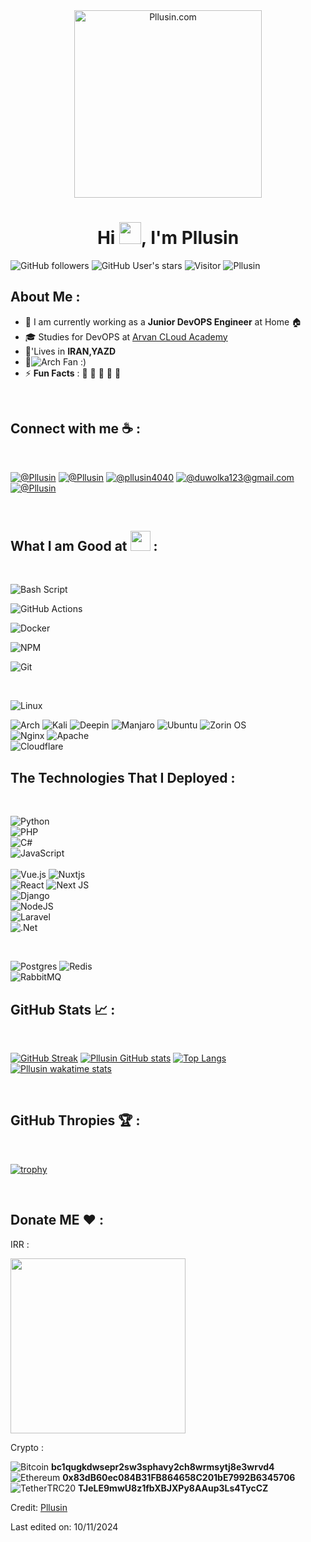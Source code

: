 <div align="center" width="50">
    <img alt="Pllusin.com" src="./assets/oh hi there.png" width="300"/>
</div>
<h1 align="center">Hi <img src="https://media.giphy.com/media/hvRJCLFzcasrR4ia7z/giphy.gif" width="35">, I'm  Pllusin</h1>

![GitHub followers](https://img.shields.io/github/followers/Pllusin?style=social) ![GitHub User's stars](https://img.shields.io/github/stars/Pllusin?style=social) ![Visitor](https://visitor-badge.laobi.icu/badge?page_id=Pllusin.repoName) <img src="https://komarev.com/ghpvc/?username=Pllusin" alt="Pllusin" />

## About Me :

- 🏢 I am currently working as a **Junior DevOPS Engineer** at Home 🏠
- 🎓 Studies for DevOPS at [Arvan CLoud Academy](https://academy.arvancloud.ir/)
- 🏡'Lives in **IRAN,YAZD**
- 🐧![Arch](https://img.shields.io/badge/Arch%20Linux-1793D1?logo=arch-linux&logoColor=fff&style=for-the-badge) Fan :) 
- ⚡ **Fun Facts** : 🍕 🏉 🏏 🎥 🚞

<br>

## Connect with me ☕ :

<br>

[![@Pllusin](https://img.icons8.com/fluency/48/000000/instagram-new.png "@Plusiin")](https://www.instagram.com/Plusiin/)  [![@Pllusin](https://img.icons8.com/fluency/48/000000/linkedin.png "@Pllusin")](https://www.linkedin.com/in/mohammad-erfan-khanizadeh/) [![@pllusin4040](https://img.icons8.com/fluency/48/000000/twitter-squared.png "@pllusin4040")](https://twitter.com/plluain4040)  [![@duwolka123@gmail.com](https://img.icons8.com/fluency/48/000000/apple-mail.png "@pllusin404@gmail.com")](pllusin404@gmail.com)
[![@Pllusin](https://img.icons8.com/?size=48&id=yEmPT1iidhE0&format=png&color=000000)](https://t.me/pllusin)

<br>

## What I am Good at <img src = "https://media2.giphy.com/media/QssGEmpkyEOhBCb7e1/giphy.gif?cid=ecf05e47a0n3gi1bfqntqmob8g9aid1oyj2wr3ds3mg700bl&rid=giphy.gif" width = 32px> :

<br>

![Bash Script](https://img.shields.io/badge/bash_script-%23121011.svg?style=for-the-badge&logo=gnu-bash&logoColor=white)


![GitHub Actions](https://img.shields.io/badge/github%20actions-%232671E5.svg?style=for-the-badge&logo=githubactions&logoColor=white)


![Docker](https://img.shields.io/badge/docker-%230db7ed.svg?style=for-the-badge&logo=docker&logoColor=white)


![NPM](https://img.shields.io/badge/NPM-%23CB3837.svg?style=for-the-badge&logo=npm&logoColor=white)

![Git](https://img.shields.io/badge/git-%23F05033.svg?style=for-the-badge&logo=git&logoColor=white)

<br>

![Linux](https://img.shields.io/badge/Linux-FCC624?style=for-the-badge&logo=linux&logoColor=black)
<br>

![Arch](https://img.shields.io/badge/Arch%20Linux-1793D1?logo=arch-linux&logoColor=fff&style=for-the-badge) 
![Kali](https://img.shields.io/badge/Kali-268BEE?style=for-the-badge&logo=kalilinux&logoColor=white)
![Deepin](https://img.shields.io/badge/Deepin-007CFF?style=for-the-badge&logo=deepin&logoColor=white) 
![Manjaro](https://img.shields.io/badge/Manjaro-35BF5C?style=for-the-badge&logo=Manjaro&logoColor=white) 
![Ubuntu](https://img.shields.io/badge/Ubuntu-E95420?style=for-the-badge&logo=ubuntu&logoColor=white) 
![Zorin OS](https://img.shields.io/badge/-Zorin%20OS-%2310AAEB?style=for-the-badge&logo=zorin&logoColor=white)
<br>
![Nginx](https://img.shields.io/badge/nginx-%23009639.svg?style=for-the-badge&logo=nginx&logoColor=white)  ![Apache](https://img.shields.io/badge/apache-%23D42029.svg?style=for-the-badge&logo=apache&logoColor=white)
<br>
![Cloudflare](https://img.shields.io/badge/Cloudflare-F38020?style=for-the-badge&logo=Cloudflare&logoColor=white)

## The Technologies That I Deployed  :
<br>

![Python](https://img.shields.io/badge/python-3670A0?style=for-the-badge&logo=python&logoColor=ffdd54)<br>
![PHP](https://img.shields.io/badge/php-%23777BB4.svg?style=for-the-badge&logo=php&logoColor=white)<br>
![C#](https://img.shields.io/badge/c%23-%23239120.svg?style=for-the-badge&logo=csharp&logoColor=white)<br>
![JavaScript](https://img.shields.io/badge/javascript-%23323330.svg?style=for-the-badge&logo=javascript&logoColor=%23F7DF1E)<br>
<br>
![Vue.js](https://img.shields.io/badge/vuejs-%2335495e.svg?style=for-the-badge&logo=vuedotjs&logoColor=%234FC08D)  ![Nuxtjs](https://img.shields.io/badge/Nuxt-002E3B?style=for-the-badge&logo=nuxtdotjs&logoColor=#00DC82)<br>
![React](https://img.shields.io/badge/react-%2320232a.svg?style=for-the-badge&logo=react&logoColor=%2361DAFB)  ![Next JS](https://img.shields.io/badge/Next-black?style=for-the-badge&logo=next.js&logoColor=white)<br>
![Django](https://img.shields.io/badge/django-%23092E20.svg?style=for-the-badge&logo=django&logoColor=white)<br>
![NodeJS](https://img.shields.io/badge/node.js-6DA55F?style=for-the-badge&logo=node.js&logoColor=white)<br>
![Laravel](https://img.shields.io/badge/laravel-%23FF2D20.svg?style=for-the-badge&logo=laravel&logoColor=white)<br>
![.Net](https://img.shields.io/badge/.NET-5C2D91?style=for-the-badge&logo=.net&logoColor=white)<br>

<br>

![Postgres](https://img.shields.io/badge/postgres-%23316192.svg?style=for-the-badge&logo=postgresql&logoColor=white)   ![Redis](https://img.shields.io/badge/redis-%23DD0031.svg?style=for-the-badge&logo=redis&logoColor=white)
<br>
![RabbitMQ](https://img.shields.io/badge/Rabbitmq-FF6600?style=for-the-badge&logo=rabbitmq&logoColor=white)

## GitHub Stats 📈 :

<br>

[![GitHub Streak](https://github-readme-streak-stats.herokuapp.com?user=Pllusin&theme=algolia&date_format=M%20j%5B%2C%20Y%5D)](https://git.io/streak-stats) [![Pllusin GitHub stats](https://github-readme-stats.vercel.app/api?username=Pllusin&theme=algolia)](https://github.com/Pllusin/github-readme-stats) [![Top Langs](https://github-readme-stats.vercel.app/api/top-langs/?username=Pllusin&theme=algolia)](https://github.com/Pllusin/github-readme-stats) [![Pllusin wakatime stats](https://github-readme-stats.vercel.app/api/wakatime?username=pllusin&theme=algolia)](https://github.com/pllusin/github-readme-stats)

<br>

## GitHub Thropies 🏆 :

<br>

[![trophy](https://github-profile-trophy.vercel.app/?username=Pllusin)](https://github.com/Pllusin/github-profile-trophy)

<br>

## Donate ME ❤️ :

IRR :

<a href="https://daramet.com/plusin"><img src="https://panel.daramet.com/static/media/daramet-coffee-donate.91915073278a21c30769.png" width="280px" class="mt-[10px]"></a>


Crypto :

![Bitcoin](https://img.shields.io/badge/bitcoin-2F3134?style=for-the-badge&logo=bitcoin&logoColor=white) **bc1qugkdwsepr2sw3sphavy2ch8wrmsytj8e3wrvd4**
<br>
![Ethereum](https://img.shields.io/badge/Ethereum-3C3C3D?style=for-the-badge&logo=Ethereum&logoColor=white) **0x83dB60ec084B31FB864658C201bE7992B6345706**
<br>
![Tether](https://img.shields.io/badge/tether-168363?style=for-the-badge&logo=tether&logoColor=white)TRC20 **TJeLE9mwU8z1fbXBJXPy8AAup3Ls4TycCZ**



Credit: [Pllusin](https://github.com/Pllusin)

Last edited on: 10/11/2024

